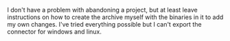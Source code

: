 I don't have a problem with abandoning a project, but at least leave instructions on how to create the archive myself with the binaries in it to add my own changes. I've tried everything possible but I can't export the connector for windows and linux.

